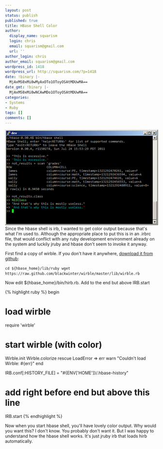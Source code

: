 ```yaml
---
layout: post
status: publish
published: true
title: HBase Shell Color
author:
  display_name: squarism
  login: chris
  email: squarism@gmail.com
  url: ''
author_login: chris
author_email: squarism@gmail.com
wordpress_id: 1418
wordpress_url: http://squarism.com/?p=1418
date: !binary |-
  MjAxMS0xMi0wMyAxOTo1OToyOSAtMDUwMA==
date_gmt: !binary |-
  MjAxMS0xMi0wNCAwMDo1OToyOSAtMDUwMA==
categories:
- Systems
- Ruby
tags: []
comments: []
---
```

![](/uploads/2011/11/hbase_color.png "hbase_color")
Since the hbase shell is irb, I wanted to get color output because that's what I'm used to.  Although the appropriate place to put this is in an .irbrc file, that would conflict with any ruby development environment already on the system and luckily jruby and hbase don't seem to invoke it anyway.

First find a copy of wirble.  If you don't have it anywhere, [download it from github](https://raw.github.com/blackwinter/wirble/master/lib/wirble.rb):

`
cd ${hbase_home}/lib/ruby
wget https://raw.github.com/blackwinter/wirble/master/lib/wirble.rb
`

Now edit ${hbase_home}/bin/hirb.rb.  Add to the end but above IRB.start

{% highlight ruby %}
begin
  # load wirble
  require 'wirble'</p>

  # start wirble (with color)
  Wirble.init
  Wirble.colorize
rescue LoadError => err
  warn "Couldn't load Wirble: #{err}"
end

IRB.conf[:HISTORY_FILE] = "#{ENV['HOME']}/.hbase-history"

# add right before end but above this line
IRB.start
{% endhighlight %}

Now when you start hbase shell, you'll have lovely color output.  Why would you want this?  I don't know.  You probably don't want it.  But I was happy to understand how the hbase shell works.  It's just jruby irb that loads hirb automatically.